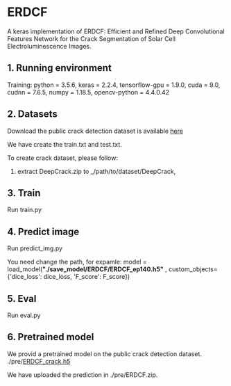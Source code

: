 # ERDCF
A keras implementation of ERDCF: Efficient and Refined Deep Convolutional Features Network for the Crack Segmentation of Solar Cell Electroluminescence Images.

## 1. Running environment
Training: 
python = 3.5.6,
keras = 2.2.4,
tensorflow-gpu = 1.9.0,
cuda = 9.0,
cudnn = 7.6.5,
numpy = 1.18.5,
opencv-python = 4.4.0.42


## 2. Datasets
Download the public crack detection dataset is available [here](https://github.com/yhlleo/DeepCrack/tree/master/dataset/)

We have create the train.txt and test.txt.

To create crack dataset, please follow:
1. extract DeepCrack.zip  to _/path/to/dataset/DeepCrack,

## 3. Train
Run train.py

## 4. Predict image
Run predict_img.py

You need change the path, for expamle:
model = load_model(**"./save_model/ERDCF/ERDCF_ep140.h5"** 
  , custom_objects={'dice_loss': dice_loss, 'F_score': F_score})

## 5. Eval
Run eval.py

## 6. Pretrained model

We provid a pretrained model on the public crack detection dataset. 
./pre/[ERDCF_crack.h5](https://drive.google.com/file/d/1h2F6oRANYT6vWGhS_7xCmvwSkEutms4O/view?usp=sharing)

We have uploaded the prediction in ./pre/ERDCF.zip.
